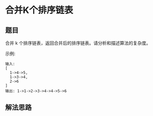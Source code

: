 # 合并K个排序链表
## 题目
合并 k 个排序链表，返回合并后的排序链表。请分析和描述算法的复杂度。 

示例:
~~~
输入:
[
  1->4->5,
  1->3->4,
  2->6
]
输出: 1->1->2->3->4->4->5->6
~~~


## 解法思路